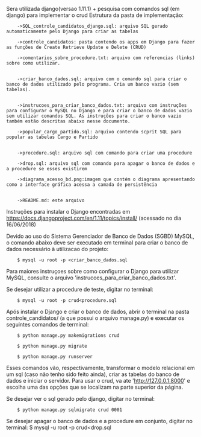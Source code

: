Sera utilizada django(versao 1.11.1) + pesquisa com comandos sql (em django) para implementar o crud
Estrutura da pasta de implementação:
		
		->SQL_controle_candidatos_django.sql: arquivo SQL gerado automaticamente pelo Django para criar as tabelas

		->controle_candidatos: pasta contendo os apps em Django para fazer as funções de Create Retrieve Update e Delete (CRUD)

		->comentarios_sobre_procedure.txt: arquivo com referencias (links) sobre como utilizar.


		->criar_banco_dados.sql: arquivo com o comando sql para criar o banco de dados utilizado pelo programa. Cria um banco vazio (sem tabelas).


		->instrucoes_para_criar_banco_dados.txt: arquivo com instruções para configurar o MySQL no Django e para criar o banco de dados vazio sem utilizar comandos SQL. As instruções para criar o banco vazio também estão descritas abaixo nesse documento.  

		->popular_cargo_partido.sql: arquivo contendo scprit SQL para popular as tabelas Cargo e Partido		

		
		->procedure.sql: arquivo sql com comando para criar uma procedure

		->drop.sql: arquivo sql com comando para apagar o banco de dados e a procedure se esses existirem

		->diagrama_acesso_bd.png:imagem que contém o diagrama apresentando como a interface gráfica acessa a camada de persistência 


		->README.md: este arquivo

Instruções para instalar o Django encontradas em https://docs.djangoproject.com/en/1.11/topics/install/ (acessado no dia 16/06/2018)

Devido ao uso do Sistema Gerenciador de Banco de Dados (SGBD) MySQL, o comando abaixo deve ser executado em terminal para criar o banco de dados necessário à utilizacao do projeto:
		
		$ mysql -u root -p <criar_banco_dados.sql

Para maiores instruçoes sobre como configurar o Django para utilizar MySQL, consulte o arquivo 'instrucoes_para_criar_banco_dados.txt'.

Se desejar utilizar a procedure de teste, digitar no terminal:

		$ mysql -u root -p crud<procedure.sql

Após instalar o Django e criar o banco de dados, abrir o terminal na pasta controle_candidatos/ (a que possui o arquivo manage.py) e executar os seguintes comandos de terminal:
		
		$ python manage.py makemigrations crud

		$ python manage.py migrate 

		$ python manage.py runserver

Esses comandos vão, respectivamente, transformar o modelo relacional em um sql (caso não tenho sido feito ainda), criar as tabelas do banco de dados e iniciar o servidor. Para usar o crud, va ate 'http://127.0.0.1:8000' e escolha uma das opções que se localizam na parte superior da página. 
		
Se desejar ver o sql gerado pelo django, digitar no terminal: 

		$ python manage.py sqlmigrate crud 0001

Se desejar apagar o banco de dados e a procedure em conjunto, digitar no terminal:
		$ mysql -u root -p crud<drop.sql

